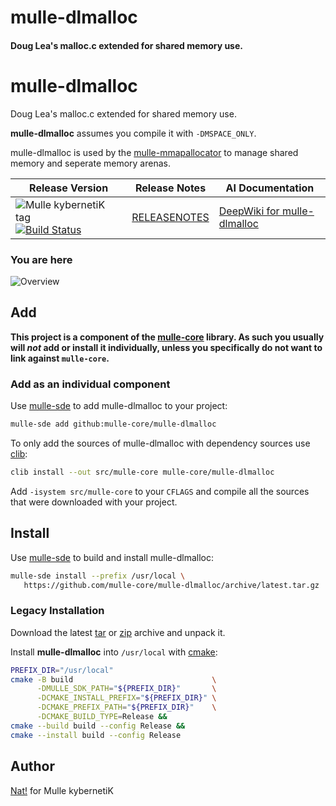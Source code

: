 # mulle-dlmalloc

#### Doug Lea's malloc.c extended for shared memory use.


# mulle-dlmalloc

Doug Lea's malloc.c extended for shared memory use.

**mulle-dlmalloc** assumes you compile it with `-DMSPACE_ONLY`.

mulle-dlmalloc is used by the [mulle-mmapallocator](//github.com/mulle-core/mulle-mmapallocator) to manage shared memory and seperate memory arenas.





| Release Version                                       | Release Notes  | AI Documentation
|-------------------------------------------------------|----------------|---------------
| ![Mulle kybernetiK tag](https://img.shields.io/github/tag/mulle-core/mulle-dlmalloc.svg) [![Build Status](https://github.com/mulle-core/mulle-dlmalloc/workflows/CI/badge.svg)](//github.com/mulle-core/mulle-dlmalloc/actions) | [RELEASENOTES](RELEASENOTES.md) | [DeepWiki for mulle-dlmalloc](https://deepwiki.com/mulle-core/mulle-dlmalloc)






### You are here

![Overview](overview.dot.svg)





## Add

**This project is a component of the [mulle-core](//github.com/mulle-core/mulle-core) library. As such you usually will *not* add or install it
individually, unless you specifically do not want to link against
`mulle-core`.**


### Add as an individual component

Use [mulle-sde](//github.com/mulle-sde) to add mulle-dlmalloc to your project:

``` sh
mulle-sde add github:mulle-core/mulle-dlmalloc
```

To only add the sources of mulle-dlmalloc with dependency
sources use [clib](https://github.com/clibs/clib):


``` sh
clib install --out src/mulle-core mulle-core/mulle-dlmalloc
```

Add `-isystem src/mulle-core` to your `CFLAGS` and compile all the sources that were downloaded with your project.


## Install

Use [mulle-sde](//github.com/mulle-sde) to build and install mulle-dlmalloc:

``` sh
mulle-sde install --prefix /usr/local \
   https://github.com/mulle-core/mulle-dlmalloc/archive/latest.tar.gz
```

### Legacy Installation


Download the latest [tar](https://github.com/mulle-core/mulle-dlmalloc/archive/refs/tags/latest.tar.gz) or [zip](https://github.com/mulle-core/mulle-dlmalloc/archive/refs/tags/latest.zip) archive and unpack it.

Install **mulle-dlmalloc** into `/usr/local` with [cmake](https://cmake.org):

``` sh
PREFIX_DIR="/usr/local"
cmake -B build                               \
      -DMULLE_SDK_PATH="${PREFIX_DIR}"       \
      -DCMAKE_INSTALL_PREFIX="${PREFIX_DIR}" \
      -DCMAKE_PREFIX_PATH="${PREFIX_DIR}"    \
      -DCMAKE_BUILD_TYPE=Release &&
cmake --build build --config Release &&
cmake --install build --config Release
```


## Author

[Nat!](https://mulle-kybernetik.com/weblog) for Mulle kybernetiK  



